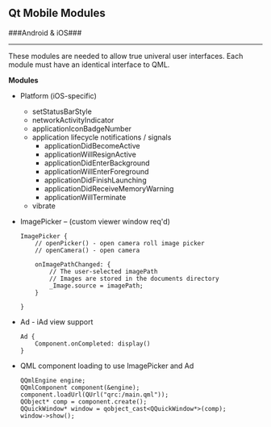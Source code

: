 ## Qt Mobile Modules ##
###Android & iOS###
___

These modules are needed to allow true univeral user interfaces. Each module must have an identical interface to QML.

**Modules**

* Platform (iOS-specific)
	* setStatusBarStyle
	* networkActivityIndicator
	* applicationIconBadgeNumber
	* application lifecycle notifications / signals
		* applicationDidBecomeActive
		* applicationWillResignActive
		* applicationDidEnterBackground
		* applicationWillEnterForeground
		* applicationDidFinishLaunching
		* applicationDidReceiveMemoryWarning
		* applicationWillTerminate
	* vibrate
	
	
* ImagePicker – (custom viewer window req'd)
	
	```
	ImagePicker {
		// openPicker() - open camera roll image picker
		// openCamera() - open camera

		onImagePathChanged: {
			// The user-selected imagePath
			// Images are stored in the documents directory
			_Image.source = imagePath;
		}
		
	}
	```
	
* Ad - iAd view support
	
	```
	Ad {
		Component.onCompleted: display()
	}
	```
	
	
* QML component loading to use ImagePicker and Ad
	
	```
	QQmlEngine engine;
    QQmlComponent component(&engine);
    component.loadUrl(QUrl("qrc:/main.qml"));
    QObject* comp = component.create();
    QQuickWindow* window = qobject_cast<QQuickWindow*>(comp);
    window->show();
    ```




